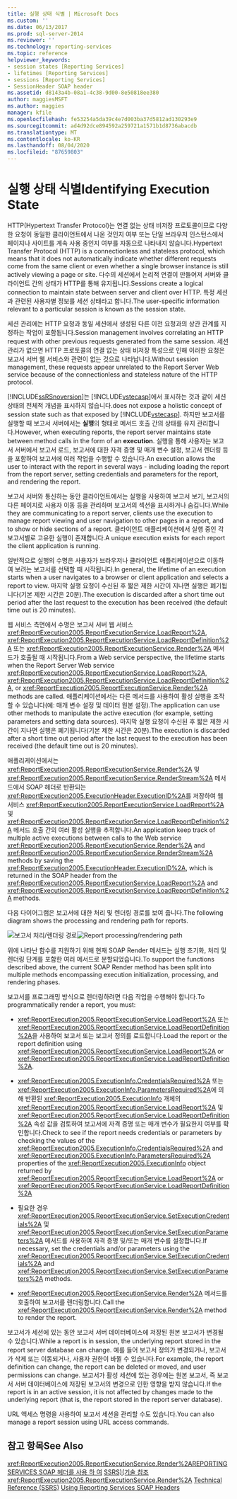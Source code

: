 ```yaml
---
title: 실행 상태 식별 | Microsoft Docs
ms.custom: ''
ms.date: 06/13/2017
ms.prod: sql-server-2014
ms.reviewer: ''
ms.technology: reporting-services
ms.topic: reference
helpviewer_keywords:
- session states [Reporting Services]
- lifetimes [Reporting Services]
- sessions [Reporting Services]
- SessionHeader SOAP header
ms.assetid: d8143a4b-08a1-4c38-9d00-8e50818ee380
author: maggiesMSFT
ms.author: maggies
manager: kfile
ms.openlocfilehash: fe53254a5da39c4e7d003ba37d5812ad130293e9
ms.sourcegitcommit: ad4d92dce894592a259721a1571b1d8736abacdb
ms.translationtype: MT
ms.contentlocale: ko-KR
ms.lasthandoff: 08/04/2020
ms.locfileid: "87659803"
---
```

# <a name="identifying-execution-state"></a><span data-ttu-id="0fddc-102">실행 상태 식별</span><span class="sxs-lookup"><span data-stu-id="0fddc-102">Identifying Execution State</span></span>
  <span data-ttu-id="0fddc-103">HTTP(Hypertext Transfer Protocol)는 연결 없는 상태 비저장 프로토콜이므로 다양한 요청이 동일한 클라이언트에서 나온 것인지 여부 또는 단일 브라우저 인스턴스에서 페이지나 사이트를 계속 사용 중인지 여부를 자동으로 나타내지 않습니다.</span><span class="sxs-lookup"><span data-stu-id="0fddc-103">Hypertext Transfer Protocol (HTTP) is a connectionless and stateless protocol, which means that it does not automatically indicate whether different requests come from the same client or even whether a single browser instance is still actively viewing a page or site.</span></span> <span data-ttu-id="0fddc-104">다수의 세션에서 논리적 연결이 만들어져 서버와 클라이언트 간의 상태가 HTTP를 통해 유지됩니다.</span><span class="sxs-lookup"><span data-stu-id="0fddc-104">Sessions create a logical connection to maintain state between server and client over HTTP.</span></span> <span data-ttu-id="0fddc-105">특정 세션과 관련된 사용자별 정보를 세션 상태라고 합니다.</span><span class="sxs-lookup"><span data-stu-id="0fddc-105">The user-specific information relevant to a particular session is known as the session state.</span></span>

 <span data-ttu-id="0fddc-106">세션 관리에는 HTTP 요청과 동일 세션에서 생성된 다른 이전 요청과의 상관 관계를 지정하는 작업이 포함됩니다.</span><span class="sxs-lookup"><span data-stu-id="0fddc-106">Session management involves correlating an HTTP request with other previous requests generated from the same session.</span></span> <span data-ttu-id="0fddc-107">세션 관리가 없으면 HTTP 프로토콜의 연결 없는 상태 비저장 특성으로 인해 이러한 요청은 보고서 서버 웹 서비스와 관련이 없는 것으로 나타납니다.</span><span class="sxs-lookup"><span data-stu-id="0fddc-107">Without session management, these requests appear unrelated to the Report Server Web service because of the connectionless and stateless nature of the HTTP protocol.</span></span>

 [!INCLUDE[ssRSnoversion](../../includes/ssrsnoversion-md.md)]<span data-ttu-id="0fddc-108">는 [!INCLUDE[vstecasp](../../includes/vstecasp-md.md)]에서 표시하는 것과 같이 세션 상태의 전체적 개념을 표시하지 않습니다.</span><span class="sxs-lookup"><span data-stu-id="0fddc-108">does not expose a holistic concept of session state such as that exposed by [!INCLUDE[vstecasp](../../includes/vstecasp-md.md)].</span></span> <span data-ttu-id="0fddc-109">하지만 보고서를 실행할 때 보고서 서버에서는 **실행**의 형태로 메서드 호출 간의 상태를 유지 관리합니다.</span><span class="sxs-lookup"><span data-stu-id="0fddc-109">However, when executing reports, the report server maintains state between method calls in the form of an **execution**.</span></span> <span data-ttu-id="0fddc-110">실행을 통해 사용자는 보고서 서버에서 보고서 로드, 보고서에 대한 자격 증명 및 매개 변수 설정, 보고서 렌더링 등을 포함하여 보고서에 여러 작업을 수행할 수 있습니다.</span><span class="sxs-lookup"><span data-stu-id="0fddc-110">An execution allows the user to interact with the report in several ways - including loading the report from the report server, setting credentials and parameters for the report, and rendering the report.</span></span>

 <span data-ttu-id="0fddc-111">보고서 서버와 통신하는 동안 클라이언트에서는 실행을 사용하여 보고서 보기, 보고서의 다른 페이지로 사용자 이동 등을 관리하며 보고서의 섹션을 표시하거나 숨깁니다.</span><span class="sxs-lookup"><span data-stu-id="0fddc-111">While they are communicating to a report server, clients use the execution to manage report viewing and user navigation to other pages in a report, and to show or hide sections of a report.</span></span> <span data-ttu-id="0fddc-112">클라이언트 애플리케이션에서 실행 중인 각 보고서별로 고유한 실행이 존재합니다.</span><span class="sxs-lookup"><span data-stu-id="0fddc-112">A unique execution exists for each report the client application is running.</span></span>

 <span data-ttu-id="0fddc-113">일반적으로 실행의 수명은 사용자가 브라우저나 클라이언트 애플리케이션으로 이동하여 보려는 보고서를 선택할 때 시작됩니다.</span><span class="sxs-lookup"><span data-stu-id="0fddc-113">In general, the lifetime of an execution starts when a user navigates to a browser or client application and selects a report to view.</span></span> <span data-ttu-id="0fddc-114">마지막 실행 요청이 수신된 후 짧은 제한 시간이 지나면 실행은 폐기됩니다(기본 제한 시간은 20분).</span><span class="sxs-lookup"><span data-stu-id="0fddc-114">The execution is discarded after a short time out period after the last request to the execution has been received (the default time out is 20 minutes).</span></span>

 <span data-ttu-id="0fddc-115">웹 서비스 측면에서 수명은 보고서 서버 웹 서비스 <xref:ReportExecution2005.ReportExecutionService.LoadReport%2A>, <xref:ReportExecution2005.ReportExecutionService.LoadReportDefinition%2A> 또는 <xref:ReportExecution2005.ReportExecutionService.Render%2A> 메서드가 호출될 때 시작됩니다.</span><span class="sxs-lookup"><span data-stu-id="0fddc-115">From a Web service perspective, the lifetime starts when the Report Server Web service <xref:ReportExecution2005.ReportExecutionService.LoadReport%2A>, <xref:ReportExecution2005.ReportExecutionService.LoadReportDefinition%2A>, or <xref:ReportExecution2005.ReportExecutionService.Render%2A> methods are called.</span></span> <span data-ttu-id="0fddc-116">애플리케이션에서는 다른 메서드를 사용하여 활성 실행을 조작할 수 있습니다(예: 매개 변수 설정 및 데이터 원본 설정).</span><span class="sxs-lookup"><span data-stu-id="0fddc-116">The application can use other methods to manipulate the active execution (for example, setting parameters and setting data sources).</span></span> <span data-ttu-id="0fddc-117">마지막 실행 요청이 수신된 후 짧은 제한 시간이 지나면 실행은 폐기됩니다(기본 제한 시간은 20분).</span><span class="sxs-lookup"><span data-stu-id="0fddc-117">The execution is discarded after a short time out period after the last request to the execution has been received (the default time out is 20 minutes).</span></span>

 <span data-ttu-id="0fddc-118">애플리케이션에서는 <xref:ReportExecution2005.ReportExecutionService.Render%2A> 및 <xref:ReportExecution2005.ReportExecutionService.RenderStream%2A> 메서드에서 SOAP 헤더로 반환되는 <xref:ReportExecution2005.ExecutionHeader.ExecutionID%2A>를 저장하여 웹 서비스 <xref:ReportExecution2005.ReportExecutionService.LoadReport%2A> 및 <xref:ReportExecution2005.ReportExecutionService.LoadReportDefinition%2A> 메서드 호출 간의 여러 활성 실행을 추적합니다.</span><span class="sxs-lookup"><span data-stu-id="0fddc-118">An application keep track of multiple active executions between calls to the Web service <xref:ReportExecution2005.ReportExecutionService.Render%2A> and <xref:ReportExecution2005.ReportExecutionService.RenderStream%2A> methods by saving the <xref:ReportExecution2005.ExecutionHeader.ExecutionID%2A>, which is returned in the SOAP header from the <xref:ReportExecution2005.ReportExecutionService.LoadReport%2A> and <xref:ReportExecution2005.ReportExecutionService.LoadReportDefinition%2A> methods.</span></span>

 <span data-ttu-id="0fddc-119">다음 다이어그램은 보고서에 대한 처리 및 렌더링 경로를 보여 줍니다.</span><span class="sxs-lookup"><span data-stu-id="0fddc-119">The following diagram shows the processing and rendering path for reports.</span></span>

 <span data-ttu-id="0fddc-120">![보고서 처리/렌더링 경로](../../../2014/reporting-services/media/rs-render-process-diagram.gif "보고서 처리/렌더링 경로")</span><span class="sxs-lookup"><span data-stu-id="0fddc-120">![Report processing/rendering path](../../../2014/reporting-services/media/rs-render-process-diagram.gif "Report processing/rendering path")</span></span>

 <span data-ttu-id="0fddc-121">위에 나타난 함수를 지원하기 위해 현재 SOAP Render 메서드는 실행 초기화, 처리 및 렌더링 단계를 포함한 여러 메서드로 분할되었습니다.</span><span class="sxs-lookup"><span data-stu-id="0fddc-121">To support the functions described above, the current SOAP Render method has been split into multiple methods encompassing execution initialization, processing, and rendering phases.</span></span>

 <span data-ttu-id="0fddc-122">보고서를 프로그래밍 방식으로 렌더링하려면 다음 작업을 수행해야 합니다.</span><span class="sxs-lookup"><span data-stu-id="0fddc-122">To programmatically render a report, you must:</span></span>

-   <span data-ttu-id="0fddc-123"><xref:ReportExecution2005.ReportExecutionService.LoadReport%2A> 또는 <xref:ReportExecution2005.ReportExecutionService.LoadReportDefinition%2A>을 사용하여 보고서 또는 보고서 정의를 로드합니다.</span><span class="sxs-lookup"><span data-stu-id="0fddc-123">Load the report or the report definition using <xref:ReportExecution2005.ReportExecutionService.LoadReport%2A> or <xref:ReportExecution2005.ReportExecutionService.LoadReportDefinition%2A>.</span></span>

-   <span data-ttu-id="0fddc-124"><xref:ReportExecution2005.ExecutionInfo.CredentialsRequired%2A> 또는 <xref:ReportExecution2005.ExecutionInfo.ParametersRequired%2A>에 의해 반환된 <xref:ReportExecution2005.ExecutionInfo> 개체의 <xref:ReportExecution2005.ReportExecutionService.LoadReport%2A> 및 <xref:ReportExecution2005.ReportExecutionService.LoadReportDefinition%2A> 속성 값을 검토하여 보고서에 자격 증명 또는 매개 변수가 필요한지 여부를 확인합니다.</span><span class="sxs-lookup"><span data-stu-id="0fddc-124">Check to see if the report needs credentials or parameters by checking the values of the <xref:ReportExecution2005.ExecutionInfo.CredentialsRequired%2A> and <xref:ReportExecution2005.ExecutionInfo.ParametersRequired%2A> properties of the <xref:ReportExecution2005.ExecutionInfo> object returned by <xref:ReportExecution2005.ReportExecutionService.LoadReport%2A> or <xref:ReportExecution2005.ReportExecutionService.LoadReportDefinition%2A></span></span>

-   <span data-ttu-id="0fddc-125">필요한 경우 <xref:ReportExecution2005.ReportExecutionService.SetExecutionCredentials%2A> 및 <xref:ReportExecution2005.ReportExecutionService.SetExecutionParameters%2A> 메서드를 사용하여 자격 증명 및/또는 매개 변수를 설정합니다.</span><span class="sxs-lookup"><span data-stu-id="0fddc-125">If necessary, set the credentials and/or parameters using the <xref:ReportExecution2005.ReportExecutionService.SetExecutionCredentials%2A> and <xref:ReportExecution2005.ReportExecutionService.SetExecutionParameters%2A> methods.</span></span>

-   <span data-ttu-id="0fddc-126"><xref:ReportExecution2005.ReportExecutionService.Render%2A> 메서드를 호출하여 보고서를 렌더링합니다.</span><span class="sxs-lookup"><span data-stu-id="0fddc-126">Call the <xref:ReportExecution2005.ReportExecutionService.Render%2A> method to render the report.</span></span>

 <span data-ttu-id="0fddc-127">보고서가 세션에 있는 동안 보고서 서버 데이터베이스에 저장된 원본 보고서가 변경될 수 있습니다.</span><span class="sxs-lookup"><span data-stu-id="0fddc-127">While a report is in session, the underlying report stored in the report server database can change.</span></span> <span data-ttu-id="0fddc-128">예를 들어 보고서 정의가 변경되거나, 보고서가 삭제 또는 이동되거나, 사용자 권한이 바뀔 수 있습니다.</span><span class="sxs-lookup"><span data-stu-id="0fddc-128">For example, the report definition can change, the report can be deleted or moved, and user permissions can change.</span></span> <span data-ttu-id="0fddc-129">보고서가 활성 세션에 있는 경우에는 원본 보고서, 즉 보고서 서버 데이터베이스에 저장된 보고서의 변경으로 인한 영향을 받지 않습니다.</span><span class="sxs-lookup"><span data-stu-id="0fddc-129">If the report is in an active session, it is not affected by changes made to the underlying report (that is, the report stored in the report server database).</span></span>

 <span data-ttu-id="0fddc-130">URL 액세스 명령을 사용하여 보고서 세션을 관리할 수도 있습니다.</span><span class="sxs-lookup"><span data-stu-id="0fddc-130">You can also manage a report session using URL access commands.</span></span>

## <a name="see-also"></a><span data-ttu-id="0fddc-131">참고 항목</span><span class="sxs-lookup"><span data-stu-id="0fddc-131">See Also</span></span>
 <span data-ttu-id="0fddc-132"><xref:ReportExecution2005.ReportExecutionService.Render%2A>[REPORTING SERVICES SOAP 헤더를 사용 하 여](../report-server-web-service-net-framework-soap-headers/using-reporting-services-soap-headers.md) [SSRS&#41;&#40;기술 참조](../../../2014/reporting-services/technical-reference-ssrs.md)</span><span class="sxs-lookup"><span data-stu-id="0fddc-132"><xref:ReportExecution2005.ReportExecutionService.Render%2A> [Technical Reference &#40;SSRS&#41;](../../../2014/reporting-services/technical-reference-ssrs.md) [Using Reporting Services SOAP Headers](../report-server-web-service-net-framework-soap-headers/using-reporting-services-soap-headers.md)</span></span>


